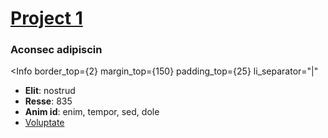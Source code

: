 # [Project 1](/project-1)

### Aconsec adipiscin

<Info
  border_top={2}
  margin_top={150}
  padding_top={25}
  li_separator="|"
>

- **Elit**: nostrud
- **Resse**: 835
- **Anim id**: enim, tempor, sed, dole
- [Voluptate](https://example.com)


</Info>
